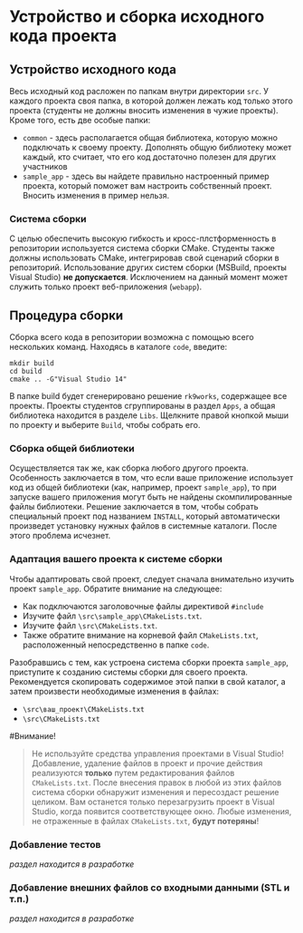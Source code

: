 # Устройство и сборка исходного кода проекта

## Устройство исходного кода

Весь исходный код расложен по папкам внутри директории ```src```. У каждого проекта своя папка, в которой должен лежать код только этого проекта (студенты не должны вносить изменения в чужие проекты). Кроме того, есть две особые папки:

* ```common``` - здесь располагается общая библиотека, которую можно подключать к своему проекту. Дополнять общую библиотеку может каждый, кто считает, что его код достаточно полезен для других участников
* ```sample_app``` - здесь вы найдете правильно настроенный пример проекта, который поможет вам настроить собственный проект. Вносить изменения в пример нельзя.

### Система сборки

С целью обеспечить высокую гибкость и кросс-плстформенность в репозитории используется система сборки CMake. Студенты также должны использовать CMake, интегрировав свой сценарий сборки в репозиторий. Использование других систем сборки (MSBuild, проекты Visual Studio) **не допускается**. Исключением на данный момент может служить только проект веб-приложения (```webapp```).

## Процедура сборки

Сборка всего кода в репозитории возможна с помощью всего нескольких команд. Находясь в каталоге ```code```, введите:

```
mkdir build
cd build
cmake .. -G"Visual Studio 14"
```

В папке build будет сгенерировано решение ```rk9works```, содержащее все проекты. Проекты студентов сгруппированы в раздел ```Apps```, а общая библиотека находится в разделе ```Libs```. Щелкните правой кнопкой мыши по проекту и выберите ```Build```, чтобы собрать его.

### Сборка общей библиотеки

Осуществляется так же, как сборка любого другого проекта. Особенность заключается в том, что если ваше приложение использует код из общей библиотеки (как, например, проект ```sample_app```), то при запуске вашего приложения могут быть не найдены скомпилированные файлы библиотеки. Решение заключается в том, чтобы собрать специальный проект под названием ```INSTALL```, который автоматически произведет установку нужных файлов в системные каталоги. После этого проблема исчезнет.

### Адаптация вашего проекта к системе сборки

Чтобы адаптировать свой проект, следует сначала внимательно изучить проект ```sample_app```. Обратите внимание на следующее:

* Как подключаются заголовочные файлы директивой ```#include```
* Изучите файл ```\src\sample_app\CMakeLists.txt```. 
* Изучите файл ```\src\CMakeLists.txt```. 
* Также обратите внимание на корневой файл ```CMakeLists.txt```, расположенный непосредственно в папке ```code```.

Разобравшись с тем, как устроена система сборки проекта ```sample_app```, приступите к созданию системы сборки для своего проекта. Рекомендуется скопировать содержимое этой папки в свой каталог, а затем произвести необходимые изменения в файлах:

* ```\src\ваш_проект\CMakeLists.txt```
* ```\src\CMakeLists.txt```


#Внимание!
> Не используйте средства управления проектами в Visual Studio! Добавление, удаление файлов в проект и прочие действия реализуются  **только** путем редактирования файлов ```CMakeLists.txt```. После внесения правок в любой из этих файлов система сборки обнаружит изменения и пересоздаст решение целиком. Вам останется только перезагрузить проект в Visual Studio, когда появится соответствующее окно.
Любые изменения, не отраженные в файлах ```CMakeLists.txt```, **будут потеряны**!

### Добавление тестов

_раздел находится в разработке_

### Добавление внешних файлов со входными данными (STL и т.п.)

_раздел находится в разработке_
